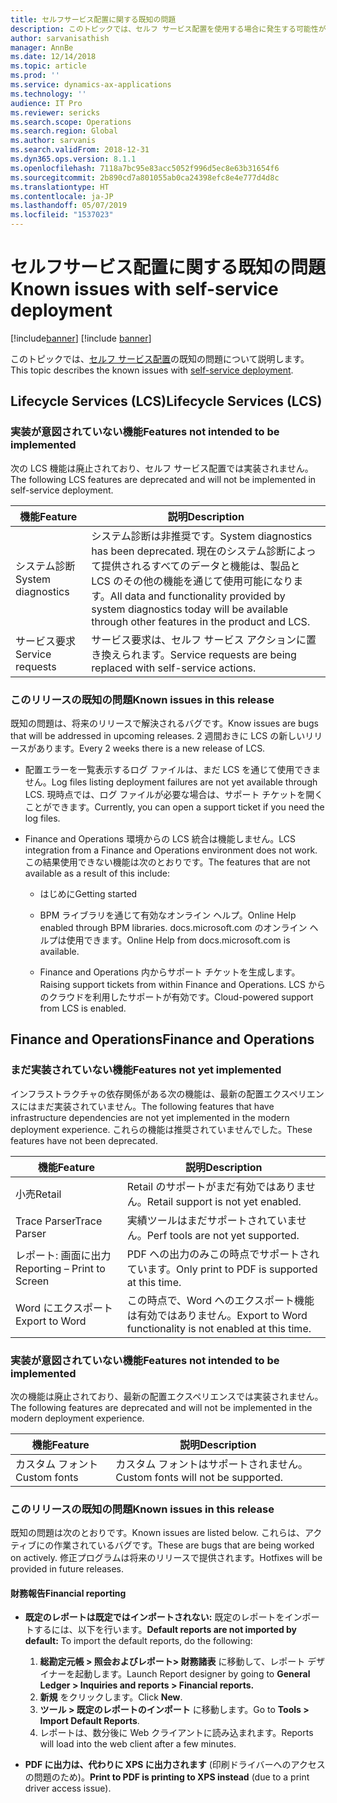 ```yaml
---
title: セルフサービス配置に関する既知の問題
description: このトピックでは、セルフ サービス配置を使用する場合に発生する可能性がある既知の問題を一覧表示します。
author: sarvanisathish
manager: AnnBe
ms.date: 12/14/2018
ms.topic: article
ms.prod: ''
ms.service: dynamics-ax-applications
ms.technology: ''
audience: IT Pro
ms.reviewer: sericks
ms.search.scope: Operations
ms.search.region: Global
ms.author: sarvanis
ms.search.validFrom: 2018-12-31
ms.dyn365.ops.version: 8.1.1
ms.openlocfilehash: 7118a7bc95e83acc5052f996d5ec8e63b31654f6
ms.sourcegitcommit: 2b890cd7a801055ab0ca24398efc8e4e777d4d8c
ms.translationtype: HT
ms.contentlocale: ja-JP
ms.lasthandoff: 05/07/2019
ms.locfileid: "1537023"
---
```

# <a name="known-issues-with-self-service-deployment"></a><span data-ttu-id="03ac0-103">セルフサービス配置に関する既知の問題</span><span class="sxs-lookup"><span data-stu-id="03ac0-103">Known issues with self-service deployment</span></span>

[!include[banner](../includes/banner.md)]
[!include [banner](../includes/limited-availability.md)]

<span data-ttu-id="03ac0-104">このトピックでは、[セルフ サービス配置](infrastructure-stack.md)の既知の問題について説明します。</span><span class="sxs-lookup"><span data-stu-id="03ac0-104">This topic describes the known issues with [self-service deployment](infrastructure-stack.md).</span></span>

## <a name="lifecycle-services-lcs"></a><span data-ttu-id="03ac0-105">Lifecycle Services (LCS)</span><span class="sxs-lookup"><span data-stu-id="03ac0-105">Lifecycle Services (LCS)</span></span>

### <a name="features-not-intended-to-be-implemented"></a><span data-ttu-id="03ac0-106">実装が意図されていない機能</span><span class="sxs-lookup"><span data-stu-id="03ac0-106">Features not intended to be implemented</span></span>
<span data-ttu-id="03ac0-107">次の LCS 機能は廃止されており、セルフ サービス配置では実装されません。</span><span class="sxs-lookup"><span data-stu-id="03ac0-107">The following LCS features are deprecated and will not be implemented in self-service deployment.</span></span>

| <span data-ttu-id="03ac0-108">**機能**</span><span class="sxs-lookup"><span data-stu-id="03ac0-108">**Feature**</span></span>        | <span data-ttu-id="03ac0-109">**説明**</span><span class="sxs-lookup"><span data-stu-id="03ac0-109">**Description**</span></span>   |
|--------------------|--------|
| <span data-ttu-id="03ac0-110">システム診断</span><span class="sxs-lookup"><span data-stu-id="03ac0-110">System diagnostics</span></span> | <span data-ttu-id="03ac0-111">システム診断は非推奨です。</span><span class="sxs-lookup"><span data-stu-id="03ac0-111">System diagnostics has been deprecated.</span></span> <span data-ttu-id="03ac0-112">現在のシステム診断によって提供されるすべてのデータと機能は、製品と LCS のその他の機能を通じて使用可能になります。</span><span class="sxs-lookup"><span data-stu-id="03ac0-112">All data and functionality provided by system diagnostics today will be available through other features in the product and LCS.</span></span> |
| <span data-ttu-id="03ac0-113">サービス要求</span><span class="sxs-lookup"><span data-stu-id="03ac0-113">Service requests</span></span>   | <span data-ttu-id="03ac0-114">サービス要求は、セルフ サービス アクションに置き換えられます。</span><span class="sxs-lookup"><span data-stu-id="03ac0-114">Service requests are being replaced with self-service actions.</span></span> |

### <a name="known-issues-in-this-release"></a><span data-ttu-id="03ac0-115">このリリースの既知の問題</span><span class="sxs-lookup"><span data-stu-id="03ac0-115">Known issues in this release</span></span>
<span data-ttu-id="03ac0-116">既知の問題は、将来のリリースで解決されるバグです。</span><span class="sxs-lookup"><span data-stu-id="03ac0-116">Know issues are bugs that will be addressed in upcoming releases.</span></span> <span data-ttu-id="03ac0-117">2 週間おきに LCS の新しいリリースがあります。</span><span class="sxs-lookup"><span data-stu-id="03ac0-117">Every 2 weeks there is a new release of LCS.</span></span>

-   <span data-ttu-id="03ac0-118">配置エラーを一覧表示するログ ファイルは、まだ LCS を通じて使用できません。</span><span class="sxs-lookup"><span data-stu-id="03ac0-118">Log files listing deployment failures are not yet available through LCS.</span></span> <span data-ttu-id="03ac0-119">現時点では、ログ ファイルが必要な場合は、サポート チケットを開くことができます。</span><span class="sxs-lookup"><span data-stu-id="03ac0-119">Currently, you can open a support ticket if you need the log files.</span></span>

-   <span data-ttu-id="03ac0-120">Finance and Operations 環境からの LCS 統合は機能しません。</span><span class="sxs-lookup"><span data-stu-id="03ac0-120">LCS integration from a Finance and Operations environment does not work.</span></span> <span data-ttu-id="03ac0-121">この結果使用できない機能は次のとおりです。</span><span class="sxs-lookup"><span data-stu-id="03ac0-121">The features that are not available as a result of this include:</span></span>

    -   <span data-ttu-id="03ac0-122">はじめに</span><span class="sxs-lookup"><span data-stu-id="03ac0-122">Getting started</span></span>

    -   <span data-ttu-id="03ac0-123">BPM ライブラリを通じて有効なオンライン ヘルプ。</span><span class="sxs-lookup"><span data-stu-id="03ac0-123">Online Help enabled through BPM libraries.</span></span> <span data-ttu-id="03ac0-124">docs.microsoft.com のオンライン ヘルプは使用できます。</span><span class="sxs-lookup"><span data-stu-id="03ac0-124">Online Help from docs.microsoft.com is available.</span></span>

    -   <span data-ttu-id="03ac0-125">Finance and Operations 内からサポート チケットを生成します。</span><span class="sxs-lookup"><span data-stu-id="03ac0-125">Raising support tickets from within Finance and Operations.</span></span> <span data-ttu-id="03ac0-126">LCS からのクラウドを利用したサポートが有効です。</span><span class="sxs-lookup"><span data-stu-id="03ac0-126">Cloud-powered support from LCS is enabled.</span></span>

## <a name="finance-and-operations"></a><span data-ttu-id="03ac0-127">Finance and Operations</span><span class="sxs-lookup"><span data-stu-id="03ac0-127">Finance and Operations</span></span> 

### <a name="features-not-yet-implemented"></a><span data-ttu-id="03ac0-128">まだ実装されていない機能</span><span class="sxs-lookup"><span data-stu-id="03ac0-128">Features not yet implemented</span></span>

<span data-ttu-id="03ac0-129">インフラストラクチャの依存関係がある次の機能は、最新の配置エクスペリエンスにはまだ実装されていません。</span><span class="sxs-lookup"><span data-stu-id="03ac0-129">The following features that have infrastructure dependencies are not yet implemented in the modern deployment experience.</span></span> <span data-ttu-id="03ac0-130">これらの機能は推奨されていませんでした。</span><span class="sxs-lookup"><span data-stu-id="03ac0-130">These features have not been deprecated.</span></span>

| <span data-ttu-id="03ac0-131">**機能**</span><span class="sxs-lookup"><span data-stu-id="03ac0-131">**Feature**</span></span>                 | <span data-ttu-id="03ac0-132">**説明**</span><span class="sxs-lookup"><span data-stu-id="03ac0-132">**Description**</span></span>                                           |
|-----------------------------|-----------------------------------------------------------|
| <span data-ttu-id="03ac0-133">小売</span><span class="sxs-lookup"><span data-stu-id="03ac0-133">Retail</span></span>                      | <span data-ttu-id="03ac0-134">Retail のサポートがまだ有効ではありません。</span><span class="sxs-lookup"><span data-stu-id="03ac0-134">Retail support is not yet enabled.</span></span>                        |
| <span data-ttu-id="03ac0-135">Trace Parser</span><span class="sxs-lookup"><span data-stu-id="03ac0-135">Trace Parser</span></span>                | <span data-ttu-id="03ac0-136">実績ツールはまだサポートされていません。</span><span class="sxs-lookup"><span data-stu-id="03ac0-136">Perf tools are not yet supported.</span></span>                         |
| <span data-ttu-id="03ac0-137">レポート: 画面に出力</span><span class="sxs-lookup"><span data-stu-id="03ac0-137">Reporting – Print to Screen</span></span> | <span data-ttu-id="03ac0-138">PDF への出力のみこの時点でサポートされています。</span><span class="sxs-lookup"><span data-stu-id="03ac0-138">Only print to PDF is supported at this time.</span></span>              |
| <span data-ttu-id="03ac0-139">Word にエクスポート</span><span class="sxs-lookup"><span data-stu-id="03ac0-139">Export to Word</span></span>              | <span data-ttu-id="03ac0-140">この時点で、Word へのエクスポート機能は有効ではありません。</span><span class="sxs-lookup"><span data-stu-id="03ac0-140">Export to Word functionality is not enabled at this time.</span></span> |

### <a name="features-not-intended-to-be-implemented"></a><span data-ttu-id="03ac0-141">実装が意図されていない機能</span><span class="sxs-lookup"><span data-stu-id="03ac0-141">Features not intended to be implemented</span></span>
<span data-ttu-id="03ac0-142">次の機能は廃止されており、最新の配置エクスペリエンスでは実装されません。</span><span class="sxs-lookup"><span data-stu-id="03ac0-142">The following features are deprecated and will not be implemented in the modern deployment experience.</span></span>

| <span data-ttu-id="03ac0-143">**機能**</span><span class="sxs-lookup"><span data-stu-id="03ac0-143">**Feature**</span></span>  | <span data-ttu-id="03ac0-144">**説明**</span><span class="sxs-lookup"><span data-stu-id="03ac0-144">**Description**</span></span>                     |
|--------------|-------------------------------------|
| <span data-ttu-id="03ac0-145">カスタム フォント</span><span class="sxs-lookup"><span data-stu-id="03ac0-145">Custom fonts</span></span> | <span data-ttu-id="03ac0-146">カスタム フォントはサポートされません。</span><span class="sxs-lookup"><span data-stu-id="03ac0-146">Custom fonts will not be supported.</span></span> |

### <a name="known-issues-in-this-release"></a><span data-ttu-id="03ac0-147">このリリースの既知の問題</span><span class="sxs-lookup"><span data-stu-id="03ac0-147">Known issues in this release</span></span>
<span data-ttu-id="03ac0-148">既知の問題は次のとおりです。</span><span class="sxs-lookup"><span data-stu-id="03ac0-148">Known issues are listed below.</span></span> <span data-ttu-id="03ac0-149">これらは、アクティブにの作業されているバグです。</span><span class="sxs-lookup"><span data-stu-id="03ac0-149">These are bugs that are being worked on actively.</span></span> <span data-ttu-id="03ac0-150">修正プログラムは将来のリリースで提供されます。</span><span class="sxs-lookup"><span data-stu-id="03ac0-150">Hotfixes will be provided in future releases.</span></span>

#### <a name="financial-reporting"></a><span data-ttu-id="03ac0-151">財務報告</span><span class="sxs-lookup"><span data-stu-id="03ac0-151">Financial reporting</span></span>

-   <span data-ttu-id="03ac0-152">**既定のレポートは既定ではインポートされない:** 既定のレポートをインポートするには、以下を行います。</span><span class="sxs-lookup"><span data-stu-id="03ac0-152">**Default reports are not imported by default:** To import the default reports, do the following:</span></span>

    1.  <span data-ttu-id="03ac0-153">**総勘定元帳 \> 照会およびレポート\> 財務諸表** に移動して、レポート デザイナーを起動します。</span><span class="sxs-lookup"><span data-stu-id="03ac0-153">Launch Report designer by going to **General Ledger \> Inquiries and reports \> Financial reports.**</span></span>
    2.  <span data-ttu-id="03ac0-154">**新規** をクリックします。</span><span class="sxs-lookup"><span data-stu-id="03ac0-154">Click **New**.</span></span>
    3.  <span data-ttu-id="03ac0-155">**ツール \> 既定のレポートのインポート** に移動します。</span><span class="sxs-lookup"><span data-stu-id="03ac0-155">Go to **Tools \> Import Default Reports**.</span></span> 
    4.  <span data-ttu-id="03ac0-156">レポートは、数分後に Web クライアントに読み込まれます。</span><span class="sxs-lookup"><span data-stu-id="03ac0-156">Reports will load into the web client after a few minutes.</span></span>

-   <span data-ttu-id="03ac0-157">**PDF に出力は、代わりに XPS に出力されます** (印刷ドライバーへのアクセスの問題のため)。</span><span class="sxs-lookup"><span data-stu-id="03ac0-157">**Print to PDF is printing to XPS instead** (due to a print driver access issue).</span></span>
